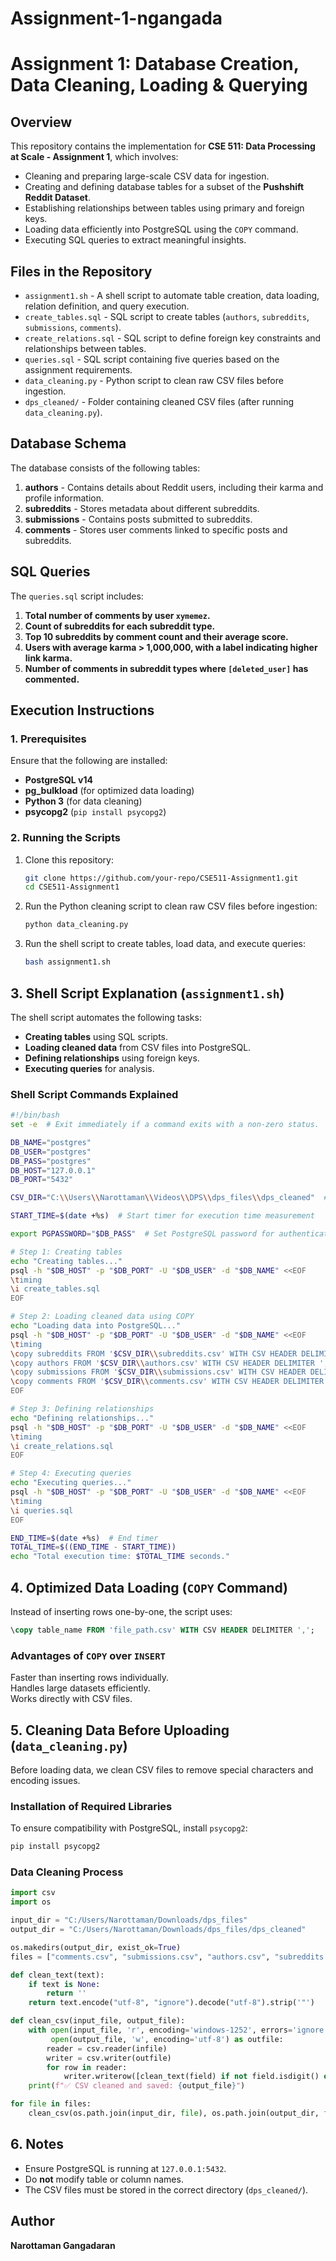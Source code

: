 # Assignment-1-ngangada

# Assignment 1: Database Creation, Data Cleaning, Loading & Querying

## **Overview**
This repository contains the implementation for **CSE 511: Data Processing at Scale - Assignment 1**, which involves:
- Cleaning and preparing large-scale CSV data for ingestion.
- Creating and defining database tables for a subset of the **Pushshift Reddit Dataset**.
- Establishing relationships between tables using primary and foreign keys.
- Loading data efficiently into PostgreSQL using the `COPY` command.
- Executing SQL queries to extract meaningful insights.

## **Files in the Repository**
- `assignment1.sh` - A shell script to automate table creation, data loading, relation definition, and query execution.
- `create_tables.sql` - SQL script to create tables (`authors`, `subreddits`, `submissions`, `comments`).
- `create_relations.sql` - SQL script to define foreign key constraints and relationships between tables.
- `queries.sql` - SQL script containing five queries based on the assignment requirements.
- `data_cleaning.py` - Python script to clean raw CSV files before ingestion.
- `dps_cleaned/` - Folder containing cleaned CSV files (after running `data_cleaning.py`).

## **Database Schema**
The database consists of the following tables:
1. **authors** - Contains details about Reddit users, including their karma and profile information.
2. **subreddits** - Stores metadata about different subreddits.
3. **submissions** - Contains posts submitted to subreddits.
4. **comments** - Stores user comments linked to specific posts and subreddits.

## **SQL Queries**
The `queries.sql` script includes:
1. **Total number of comments by user `xymemez`.**
2. **Count of subreddits for each subreddit type.**
3. **Top 10 subreddits by comment count and their average score.**
4. **Users with average karma > 1,000,000, with a label indicating higher link karma.**
5. **Number of comments in subreddit types where `[deleted_user]` has commented.**

## **Execution Instructions**
### **1. Prerequisites**
Ensure that the following are installed:
- **PostgreSQL v14**
- **pg_bulkload** (for optimized data loading)
- **Python 3** (for data cleaning)
- **psycopg2** (`pip install psycopg2`)

### **2. Running the Scripts**
1. Clone this repository:
   ```sh
   git clone https://github.com/your-repo/CSE511-Assignment1.git
   cd CSE511-Assignment1
   ```

2. Run the Python cleaning script to clean raw CSV files before ingestion:
   ```sh
   python data_cleaning.py
   ```

3. Run the shell script to create tables, load data, and execute queries:
   ```sh
   bash assignment1.sh
   ```

## **3. Shell Script Explanation (`assignment1.sh`)**
The shell script automates the following tasks:
- **Creating tables** using SQL scripts.
- **Loading cleaned data** from CSV files into PostgreSQL.
- **Defining relationships** using foreign keys.
- **Executing queries** for analysis.

### **Shell Script Commands Explained**
```bash
#!/bin/bash
set -e  # Exit immediately if a command exits with a non-zero status.

DB_NAME="postgres"
DB_USER="postgres"
DB_PASS="postgres"
DB_HOST="127.0.0.1"
DB_PORT="5432"

CSV_DIR="C:\\Users\\Narottaman\\Videos\\DPS\\dps_files\\dps_cleaned"  # Path to cleaned CSV files

START_TIME=$(date +%s)  # Start timer for execution time measurement

export PGPASSWORD="$DB_PASS"  # Set PostgreSQL password for authentication

# Step 1: Creating tables
echo "Creating tables..."
psql -h "$DB_HOST" -p "$DB_PORT" -U "$DB_USER" -d "$DB_NAME" <<EOF
\timing
\i create_tables.sql
EOF

# Step 2: Loading cleaned data using COPY
echo "Loading data into PostgreSQL..."
psql -h "$DB_HOST" -p "$DB_PORT" -U "$DB_USER" -d "$DB_NAME" <<EOF
\timing
\copy subreddits FROM '$CSV_DIR\\subreddits.csv' WITH CSV HEADER DELIMITER ',';
\copy authors FROM '$CSV_DIR\\authors.csv' WITH CSV HEADER DELIMITER ',';
\copy submissions FROM '$CSV_DIR\\submissions.csv' WITH CSV HEADER DELIMITER ',';
\copy comments FROM '$CSV_DIR\\comments.csv' WITH CSV HEADER DELIMITER ',';
EOF

# Step 3: Defining relationships
echo "Defining relationships..."
psql -h "$DB_HOST" -p "$DB_PORT" -U "$DB_USER" -d "$DB_NAME" <<EOF
\timing
\i create_relations.sql
EOF

# Step 4: Executing queries
echo "Executing queries..."
psql -h "$DB_HOST" -p "$DB_PORT" -U "$DB_USER" -d "$DB_NAME" <<EOF
\timing
\i queries.sql
EOF

END_TIME=$(date +%s)  # End timer
TOTAL_TIME=$((END_TIME - START_TIME))
echo "Total execution time: $TOTAL_TIME seconds."
```

## **4. Optimized Data Loading (`COPY` Command)**
Instead of inserting rows one-by-one, the script uses:
```sql
\copy table_name FROM 'file_path.csv' WITH CSV HEADER DELIMITER ',';
```
### **Advantages of `COPY` over `INSERT`**
 Faster than inserting rows individually.  
 Handles large datasets efficiently.  
 Works directly with CSV files.  

## **5. Cleaning Data Before Uploading (`data_cleaning.py`)**
Before loading data, we clean CSV files to remove special characters and encoding issues.

### **Installation of Required Libraries**
To ensure compatibility with PostgreSQL, install `psycopg2`:
```sh
pip install psycopg2
```

### **Data Cleaning Process**
```python
import csv
import os

input_dir = "C:/Users/Narottaman/Downloads/dps_files"
output_dir = "C:/Users/Narottaman/Downloads/dps_files/dps_cleaned"

os.makedirs(output_dir, exist_ok=True)
files = ["comments.csv", "submissions.csv", "authors.csv", "subreddits.csv"]

def clean_text(text):
    if text is None:
        return ''
    return text.encode("utf-8", "ignore").decode("utf-8").strip('"')

def clean_csv(input_file, output_file):
    with open(input_file, 'r', encoding='windows-1252', errors='ignore') as infile, \
         open(output_file, 'w', encoding='utf-8') as outfile:
        reader = csv.reader(infile)
        writer = csv.writer(outfile)
        for row in reader:
            writer.writerow([clean_text(field) if not field.isdigit() else field for field in row])
    print(f"✅ CSV cleaned and saved: {output_file}")

for file in files:
    clean_csv(os.path.join(input_dir, file), os.path.join(output_dir, file))
```

## **6. Notes**
- Ensure PostgreSQL is running at `127.0.0.1:5432`.
- Do **not** modify table or column names.
- The CSV files must be stored in the correct directory (`dps_cleaned/`).

## **Author**
**Narottaman Gangadaran**

